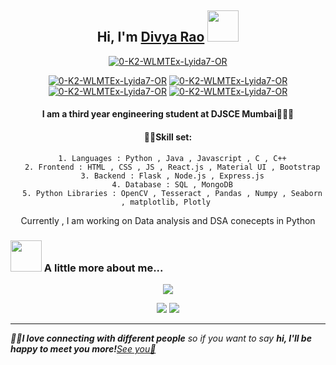 <h2 align = "center"> Hi, I'm <a href = "https://divyarao0712.netlify.app/"> Divya Rao</a> <img src="https://media.giphy.com/media/mGcNjsfWAjY5AEZNw6/giphy.gif" width="50"></h2>

<p align = "center">
<a href='https://postimages.org/' target='_blank'><img src='https://i.postimg.cc/QxbWjZQ2/0-K2-WLMTEx-Lyida7-OR.gif' border='0' alt='0-K2-WLMTEx-Lyida7-OR'/></a>
</p>


<div align = "center">
 
<a href = "mailto:dsrao0712@gmail.com?subject = Feedback&body = Message" target='_blank'><img src='https://img.shields.io/badge/Gmail-dsrao0712?style=for-the-badge&logo=gmail&logoColor=white' border='0' alt='0-K2-WLMTEx-Lyida7-OR'/></a>
<a href='https://www.linkedin.com/in/divya-rao-739a8b143/' target='_blank'><img src='https://img.shields.io/badge/LinkedIn-739a8b143?style=for-the-badge&logo=linkedin&logoColor=white' border='0' alt='0-K2-WLMTEx-Lyida7-OR'/></a>
 <a href='https://github.com/dsrao711' target='_blank'><img src='https://img.shields.io/badge/GitHub-dsrao711?style=for-the-badge&logo=github&logoColor=white' border='0' alt='0-K2-WLMTEx-Lyida7-OR'/></a>
 <a href='https://www.hackerrank.com/dsrao0712' target='_blank'><img src='https://img.shields.io/badge/-Hackerrank-dsrao07?style=for-the-badge&logo=HackerRank&logoColor=white' border='0' alt='0-K2-WLMTEx-Lyida7-OR'/></a>
 
 
</div>


<div align = "center">
  <h4>I am a third year engineering student at DJSCE Mumbai👩🏻‍🎓</h4>
 
 <h4>👩‍💻Skill set:</h4>
  
  ```
    1. Languages : Python , Java , Javascript , C , C++
    2. Frontend : HTML , CSS , JS , React.js , Material UI , Bootstrap
    3. Backend : Flask , Node.js , Express.js
    4. Database : SQL , MongoDB
    5. Python Libraries : OpenCV , Tesseract , Pandas , Numpy , Seaborn , matplotlib, Plotly 
  
  ```
  
  Currently , I am working on Data analysis and DSA conecepts in Python
  
</div>
  

### <img src="https://media.giphy.com/media/VgCDAzcKvsR6OM0uWg/giphy.gif" width="50"> A little more about me...  

<div align = "center">
  

![](https://github-profile-summary-cards.vercel.app/api/cards/profile-details?username=dsrao711&theme=dracula)
<!-- ![](https://github-profile-summary-cards.vercel.app/api/cards/repos-per-language?username=dsrao711&theme=dracula)
![](https://github-profile-summary-cards.vercel.app/api/cards/most-commit-language?username=dsrao711&theme=dracula) -->
![](https://github-profile-summary-cards.vercel.app/api/cards/stats?username=dsrao711&theme=dracula)
![](https://github-profile-summary-cards.vercel.app/api/cards/productive-time?username=dsrao711&theme=dracula)
  
</div>

<hr/>

<em><b>👩‍💻I love connecting with different people</b> so if you want to say <b>hi, I'll be happy to meet you more!</b><a href = "mailto: dsrao0712@gmail.com">See you📩</a></em>
